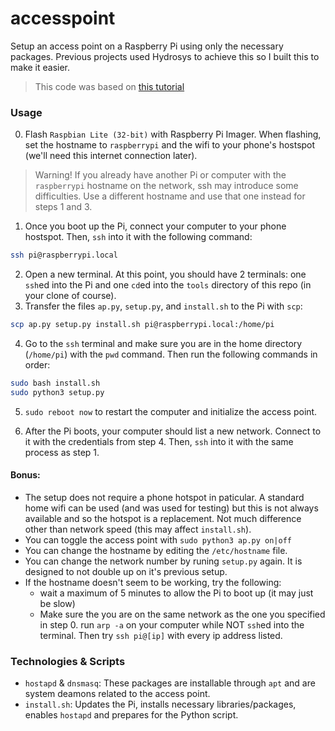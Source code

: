 # accesspoint

[this tutorial]: https://www.raspberrypi.com/documentation/computers/configuration.html#before-you-begin

Setup an access point on a Raspberry Pi using only the necessary packages. Previous projects used Hydrosys to achieve this so I built this to make it easier.

> This code was based on [this tutorial]

### Usage
0. Flash `Raspbian Lite (32-bit)` with Raspberry Pi Imager. When flashing, set the hostname to `raspberrypi` and the wifi to your phone's hostspot (we'll need this internet connection later). 
> Warning! If you already have another Pi or computer with the `raspberrypi` hostname on the network, ssh may introduce some difficulties. Use a different hostname and use that one instead for steps 1 and 3.
1. Once you boot up the Pi, connect your computer to your phone hostspot. Then, `ssh` into it with the following command:
```bash
ssh pi@raspberrypi.local
```
2. Open a new terminal. At this point, you should have 2 terminals: one `ssh`ed into the Pi and one `cd`ed into the `tools` directory of this repo (in your clone of course).
3. Transfer the files `ap.py`, `setup.py`, and `install.sh` to the Pi with `scp`:
```bash
scp ap.py setup.py install.sh pi@raspberrypi.local:/home/pi
```
4. Go to the `ssh` terminal and make sure you are in the home directory (`/home/pi`) with the `pwd` command. Then run the following commands in order:
```bash
sudo bash install.sh
sudo python3 setup.py
```

5. `sudo reboot now` to restart the computer and initialize the access point.

6. After the Pi boots, your computer should list a new network. Connect to it with the credentials from step 4. Then, `ssh` into it with the same process as step 1.

#### Bonus:
- The setup does not require a phone hotspot in paticular. A standard home wifi can be used (and was used for testing) but this is not always available and so the hotspot is a replacement. Not much difference other than network speed (this may affect `install.sh`).
- You can toggle the access point with `sudo python3 ap.py on|off`
- You can change the hostname by editing the `/etc/hostname` file.
- You can change the network number by runing `setup.py` again. It is designed to not double up on it's previous setup.
- If the hostname doesn't seem to be working, try the following:
    - wait a maximum of 5 minutes to allow the Pi to boot up (it may just be slow)
    - Make sure the you are on the same network as the one you specified in step 0. run `arp -a` on your computer while NOT `ssh`ed into the terminal. Then try `ssh pi@[ip]` with every ip address listed.

### Technologies & Scripts
- `hostapd` & `dnsmasq`: These packages are installable through `apt` and are system deamons related to the access point.
- `install.sh`: Updates the Pi, installs necessary libraries/packages, enables `hostapd` and prepares for the Python script.